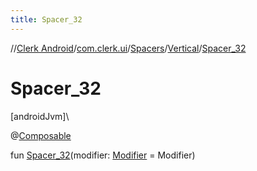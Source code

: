 ```yaml
---
title: Spacer_32
---
```

//[Clerk Android](../../../../index.html)/[com.clerk.ui](../../index.html)/[Spacers](../index.html)/[Vertical](index.html)/[Spacer_32](-spacer_32.html)



# Spacer_32



[androidJvm]\




@[Composable](https://developer.android.com/reference/kotlin/androidx/compose/runtime/Composable.html)



fun [Spacer_32](-spacer_32.html)(modifier: [Modifier](https://developer.android.com/reference/kotlin/androidx/compose/ui/Modifier.html) = Modifier)





